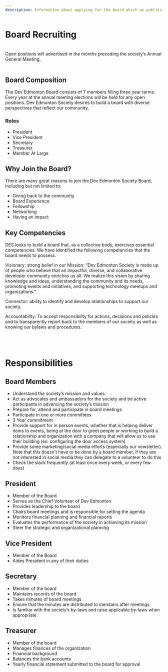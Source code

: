 ```yaml
---
description: Information about applying for the board which we publicize every three years when the board turns over.
---
```


# Board Recruiting
<br/>
Open positions will advertised in the months preceding the society’s Annual General Meeting.
<br/><br/>

## Board Composition

The Dev Edmonton Board consists of 7 members filling three year terms. Every year at the annual meeting elections will be held for any open positions. Dev Edmonton Society desires to build a board with diverse perspectives that reflect our community.

### Roles
- President
- Vice President
- Secretary
- Treasurer
- Member At Large

## Why Join the Board?

There are many great reasons to join the Dev Edmonton Society Board, including but not limited to:

- Giving back to the community
- Board Experience
- Fellowship
- Networking
- Having an impact

## Key Competencies

DES looks to build a board that, as a collective body, exercises essential competencies. We have identified the following competencies that the board needs to possess.

Visionary: strong belief in our Mission: “Dev Edmonton Society is made up of people who believe that an impactful, diverse, and collaborative developer community enriches us all. We realize this vision by sharing knowledge and ideas, understanding the community and its needs, promoting events and initiatives, and supporting technology meetups and organizations.”

Connector: ability to identify and develop relationships to support our society.

Accountability: To accept responsibility for actions, decisions and policies and to transparently report back to the members of our society as well as knowing our bylaws and procedures.
<br/><br/><br/><br/>
# Responsibilities

## Board Members

- Understand the society’s mission and values
- Act as advocates and ambassadors for the society and be active participants in advancing the society’s mission
- Prepare for, attend and participate in board meetings
- Participate in one or more committees
- 3 Year commitment
- Provide support for in person events, whether that is helping deliver items to events, being at the door to greet people or working to build a relationship and organization with a company that will allow us to use their building (ex: configuring the door access system)
- Provide some marketing/social media efforts (especially our newsletter). Note that this doesn't have to be done by a board member, if they are not interested in social media they can delegate to a volunteer to do this
- Check the slack frequently (at least once every week, or every few days)

## President

- Member of the Board
- Serves as the Chief Volunteer of Dev Edmonton
- Provides leadership to the board
- Chairs board meetings and is responsible for setting the agenda
- Monitors financial planning and financial reports
- Evaluates the performance of the society in achieving its mission
- Steer the strategic and organizational planning

## Vice President

- Member of the Board
- Aides President in any of their duties

## Secretary

- Member of the board
- Maintains records of the board
- Takes minutes of board meetings
- Ensure that the minutes are distributed to members after meetings
- Is familiar with the society’s by-laws and raise applicable by-laws when appropriate

## Treasurer

- Member of the board
- Manages finances of the organization
- Financial background
- Balances the bank accounts
- Yearly financial statement submitted to the board for approval
